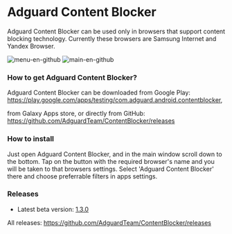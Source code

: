 # Adguard Content Blocker

Adguard Content Blocker can be used only in browsers that support content blocking technology. Currently these browsers are Samsung Internet and Yandex Browser.

![menu-en-github](https://cloud.githubusercontent.com/assets/8577533/18669011/84b0868c-7f41-11e6-8206-29328f06c3a8.jpg)
![main-en-github](https://cloud.githubusercontent.com/assets/8577533/18669037/a4540de2-7f41-11e6-8b12-99940484c889.jpg)

### How to get Adguard Content Blocker?  
Adguard Content Blocker can be downloaded from Google Play:
https://play.google.com/apps/testing/com.adguard.android.contentblocker,

from Galaxy Apps store, or directly from GitHub: 
https://github.com/AdguardTeam/ContentBlocker/releases

### How to install

Just open Adguard Content Blocker, and in the main window scroll down to the bottom. Tap on the button with the required browser's name and you will be taken to that browsers settings.
Select 'Adguard Content Blocker' there and choose preferrable filters in apps settings.

### Releases

* Latest beta version: [1.3.0](https://github.com/AdguardTeam/ContentBlocker/releases/tag/v1.3.0)

All releases: 
https://github.com/AdguardTeam/ContentBlocker/releases
